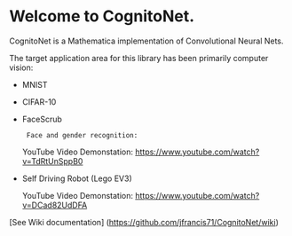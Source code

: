 # Welcome to CognitoNet.

CognitoNet is a Mathematica implementation of Convolutional Neural Nets.

The target application area for this library has been primarily computer vision:

 - MNIST
 - CIFAR-10
 - FaceScrub

        Face and gender recognition:
    YouTube Video Demonstation: <https://www.youtube.com/watch?v=TdRtUnSppB0>
 - Self Driving Robot (Lego EV3)

   YouTube Video Demonstation: <https://www.youtube.com/watch?v=DCad82UdDFA> 


[See Wiki documentation] (https://github.com/jfrancis71/CognitoNet/wiki)
